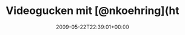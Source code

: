 ---
retweeted: false
source: <a href="http://twitter.com" rel="nofollow">Twitter Web Client</a>
entities:
  hashtags:
  - text: annika
    indices:
    - '81'
    - '88'
  symbols: []
  user_mentions:
  - name: nkoehring
    screen_name: nkoehring
    indices:
    - '16'
    - '26'
    id_str: '2542731366'
    id: '2542731366'
  - name: Mike Besser
    screen_name: JgdKdoFhr
    indices:
    - '39'
    - '49'
    id_str: '34632827'
    id: '34632827'
  urls: []
display_text_range:
- '0'
- '88'
favorite_count: '0'
id_str: '1887640408'
truncated: false
retweet_count: '0'
id: '1887640408'
created_at: Fri May 22 22:39:01 +0000 2009
favorited: false
full_text: 'Videogucken mit [@nkoehring](https://twitter.com/nkoehring) [@sunrise2k5](https://twitter.com/sunrise2k5)
  [@jgdkdofhr](https://twitter.com/jgdkdofhr) und der noch nicht twitternden #annika'
lang: de
tags:
- annika
- pesos:twitter
date: '2009-05-22T22:39:01+00:00'
src: https://twitter.com/bascht/status/1887640408
original_url: https://twitter.com/bascht/status/1887640408
type: twitter_tweet
text: 'Videogucken mit [@nkoehring](https://twitter.com/nkoehring) [@sunrise2k5](https://twitter.com/sunrise2k5)
  [@jgdkdofhr](https://twitter.com/jgdkdofhr) und der noch nicht twitternden #annika'
title: Videogucken mit [@nkoehring](ht

---